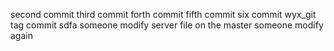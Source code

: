 second commit
third commit
forth commit
fifth commit
six commit
wyx_git
tag commit
sdfa
someone modify server file on the master
someone modify again

